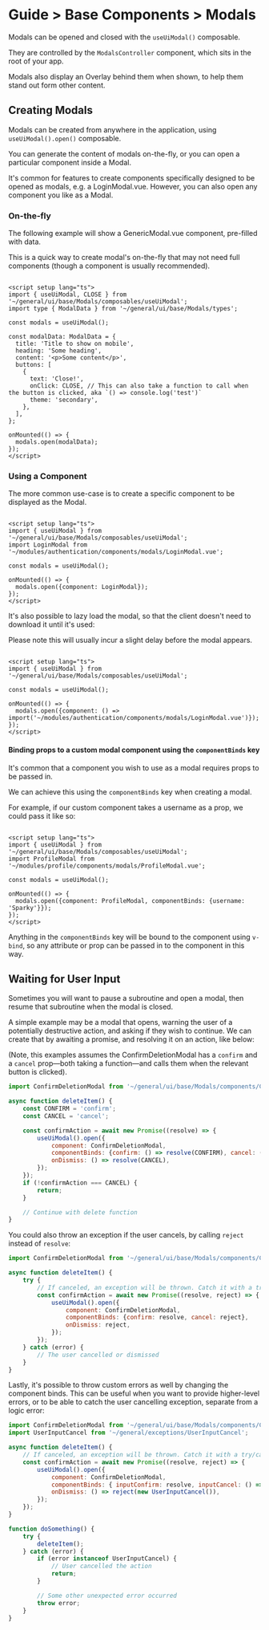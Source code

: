 # Guide > Base Components > Modals

Modals can be opened and closed with the `useUiModal()` composable.

They are controlled by the `ModalsController` component, which sits in the root of your app.

Modals also display an Overlay behind them when shown, to help them stand out form other content.

## Creating Modals

Modals can be created from anywhere in the application, using `useUiModal().open()` composable.

You can generate the content of modals on-the-fly, or you can open a particular component inside a Modal.

It's common for features to create components specifically designed to be opened as modals, e.g. a LoginModal.vue.
However, you can also open any component you like as a Modal.

### On-the-fly

The following example will show a GenericModal.vue component, pre-filled with data.

This is a quick way to create modal's on-the-fly that may not need full components (though a component is usually
recommended).

```vue

<script setup lang="ts">
import { useUiModal, CLOSE } from '~/general/ui/base/Modals/composables/useUiModal';
import type { ModalData } from '~/general/ui/base/Modals/types';

const modals = useUiModal();

const modalData: ModalData = {
  title: 'Title to show on mobile',
  heading: 'Some heading',
  content: '<p>Some content</p>',
  buttons: [
    {
      text: 'Close!',
      onClick: CLOSE, // This can also take a function to call when the button is clicked, aka `() => console.log('test')`
      theme: 'secondary',
    },
  ],
};

onMounted(() => {
  modals.open(modalData);
});
</script>
```

### Using a Component

The more common use-case is to create a specific component to be displayed as the Modal.

```vue

<script setup lang="ts">
import { useUiModal } from '~/general/ui/base/Modals/composables/useUiModal';
import LoginModal from '~/modules/authentication/components/modals/LoginModal.vue';

const modals = useUiModal();

onMounted(() => {
  modals.open({component: LoginModal});
});
</script>
```

It's also possible to lazy load the modal, so that the client doesn't need to download it until it's used:

Please note this will usually incur a slight delay before the modal appears.

```vue

<script setup lang="ts">
import { useUiModal } from '~/general/ui/base/Modals/composables/useUiModal';

const modals = useUiModal();

onMounted(() => {
  modals.open({component: () => import('~/modules/authentication/components/modals/LoginModal.vue')});
});
</script>
```

#### Binding props to a custom modal component using the `componentBinds` key

It's common that a component you wish to use as a modal requires props to be passed in.

We can achieve this using the `componentBinds` key when creating a modal.

For example, if our custom component takes a username as a prop, we could pass it like so:

```vue

<script setup lang="ts">
import { useUiModal } from '~/general/ui/base/Modals/composables/useUiModal';
import ProfileModal from '~/modules/profile/components/modals/ProfileModal.vue';

const modals = useUiModal();

onMounted(() => {
  modals.open({component: ProfileModal, componentBinds: {username: 'Sparky'}});
});
</script>
```

Anything in the `componentBinds` key will be bound to the component using `v-bind`, so any attribute or prop can be
passed in to the component in this way.

## Waiting for User Input

Sometimes you will want to pause a subroutine and open a modal, then resume that subroutine when the modal is closed.

A simple example may be a modal that opens, warning the user of a potentially destructive action, and asking if they
wish to continue. We can create that by awaiting a promise, and resolving it on an action, like below:

(Note, this examples assumes the ConfirmDeletionModal has a `confirm` and a `cancel` prop—both taking a function—and
calls them when the relevant button is clicked).

```js
import ConfirmDeletionModal from '~/general/ui/base/Modals/components/ConfirmDeletionModal.vue';

async function deleteItem() {
    const CONFIRM = 'confirm';
    const CANCEL = 'cancel';

    const confirmAction = await new Promise((resolve) => {
        useUiModal().open({
            component: ConfirmDeletionModal,
            componentBinds: {confirm: () => resolve(CONFIRM), cancel: () => resolve(CANCEL)},
            onDismiss: () => resolve(CANCEL),
        });
    });
    if (!confirmAction === CANCEL) {
        return;
    }

    // Continue with delete function
}
```

You could also throw an exception if the user cancels, by calling `reject` instead of `resolve`:

```js
import ConfirmDeletionModal from '~/general/ui/base/Modals/components/ConfirmDeletionModal.vue';

async function deleteItem() {
    try {
        // If canceled, an exception will be thrown. Catch it with a try/catch here, or try/catch somewhere up the stack.
        const confirmAction = await new Promise((resolve, reject) => {
            useUiModal().open({
                component: ConfirmDeletionModal,
                componentBinds: {confirm: resolve, cancel: reject},
                onDismiss: reject,
            });
        });
    } catch (error) {
        // The user cancelled or dismissed
    }
}
```

Lastly, it's possible to throw custom errors as well by changing the component binds. This can be useful when you want
to provide higher-level errors, or to be able to catch the user cancelling exception, separate from a logic error:

```js
import ConfirmDeletionModal from '~/general/ui/base/Modals/components/ConfirmDeletionModal.vue';
import UserInputCancel from '~/general/exceptions/UserInputCancel';

async function deleteItem() {
    // If canceled, an exception will be thrown. Catch it with a try/catch here, or try/catch somewhere up the stack.
    const confirmAction = await new Promise((resolve, reject) => {
        useUiModal().open({
            component: ConfirmDeletionModal,
            componentBinds: { inputConfirm: resolve, inputCancel: () => reject(new UserInputCancel()) },
            onDismiss: () => reject(new UserInputCancel()),
        });
    });
}

function doSomething() {
    try {
        deleteItem();
    } catch (error) {
        if (error instanceof UserInputCancel) {
            // User cancelled the action
            return;
        }

        // Some other unexpected error occurred
        throw error;
    }
}
```
